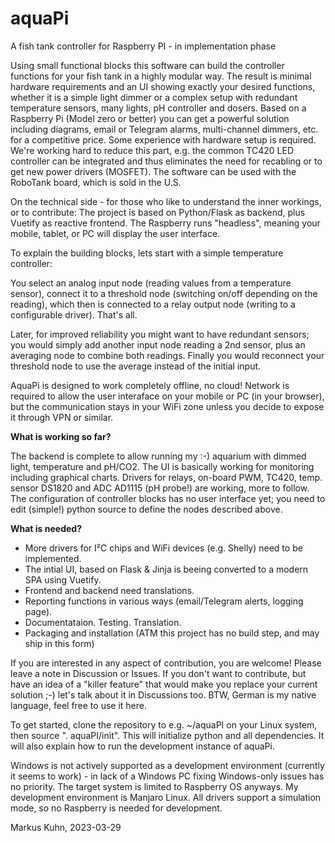 # aquaPi
A fish tank controller for Raspberry PI - in implementation phase

Using small functional blocks this software can build the controller functions for your fish tank in a highly modular way. The result is minimal hardware requirements and an UI showing exactly your desired functions, whether it is a simple light dimmer or a complex setup with redundant temperature sensors, many lights, pH controller and dosers. Based on a Raspberry Pi (Model zero or better) you can get a powerful solution including diagrams, email or Telegram alarms, multi-channel dimmers, etc. for a competitive price.
Some experience with hardware setup is required. We're working hard to reduce this part, e.g. the common TC420 LED controller can be integrated and thus eliminates the need for recabling or to get new power drivers (MOSFET). The software can be used with the RoboTank board, which is sold in the U.S.

On the technical side - for those who like to understand the inner workings, or to contribute:
The project is based on Python/Flask as backend, plus Vuetify as reactive frontend. The Raspberry runs "headless", meaning your mobile, tablet, or PC will display the user interface.

To explain the building blocks, lets start with a simple temperature controller:

You select an analog input node (reading values from a temperature sensor), connect it to a threshold node (switching on/off depending on the reading), which then is connected to a relay output node (writing to a configurable driver). That's all.

Later, for improved reliability you might want to have redundant sensors; you would simply add another input node reading a 2nd sensor, plus an averaging node to combine both readings. Finally you would reconnect your threshold node to use the average instead of the initial input.

AquaPi is designed to work completely offline, no cloud! Network is required to allow the user interaface on your mobile or PC (in your browser), but the communication stays in your WiFi zone unless you decide to expose it through VPN or similar.

**What is working so far?**

The backend is complete to allow running my :-) aquarium with dimmed light, temperature and pH/CO2. The UI is basically working for monitoring including graphical charts. Drivers for relays, on-board PWM, TC420, temp. sensor DS1820 and ADC AD1115 (pH probe!) are working, more to follow.
The configuration of controller blocks has no user interface yet; you need to edit (simple!) python source to define the nodes described above.

**What is needed?**
- More drivers for I²C chips and WiFi devices (e.g. Shelly) need to be implemented.
- The intial UI, based on Flask & Jinja is beeing converted to a modern SPA using Vuetify.
- Frontend and backend need translations.
- Reporting functions in various ways (email/Telegram alerts, logging page).
- Documentataion. Testing. Translation.
- Packaging and installation (ATM this project has no build step, and may ship in this form)

If you are interested in any aspect of contribution, you are welcome! Please leave a note in Discussion or Issues.
If you don't want to contribute, but have an idea of a "killer feature" that would make you replace your current solution ;-)  let's talk about it in Discussions too.  BTW, German is my native language, feel free to use it here.

To get started, clone the repository to e.g.  ~/aquaPI  on your Linux system, then source ". aquaPI/init". This will initialize python and all dependencies. It will also explain how to run the development instance of aquaPi.

Windows is not actively supported as a development environment (currently it seems to work) - in lack of a Windows PC fixing Windows-only issues has no priority. The target system is limited to Raspberry OS anyways. My development environment is Manjaro Linux. All drivers support a simulation mode, so no Raspberry is needed for development.

Markus Kuhn, 2023-03-29
